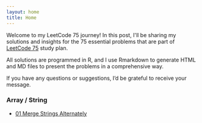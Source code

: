 ```yaml
---
layout: home
title: Home
---
```


Welcome to my LeetCode 75 journey! In this post, I'll be sharing my solutions and insights for the 75 essential problems that are part of [LeetCode 75](https://leetcode.com/studyplan/leetcode-75/) study plan.

All solutions are programmed in R, and I use Rmarkdown to generate HTML and MD files to present the problems in a comprehensive way.

If you have any questions or suggestions, I’d be grateful to receive your message. 

### Array / String
- [01 Merge Strings Alternately](posts/01_1768_Merge_Strings_Alternately)
